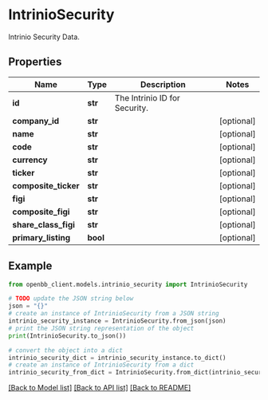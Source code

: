 # IntrinioSecurity

Intrinio Security Data.

## Properties

Name | Type | Description | Notes
------------ | ------------- | ------------- | -------------
**id** | **str** | The Intrinio ID for Security. | 
**company_id** | **str** |  | [optional] 
**name** | **str** |  | [optional] 
**code** | **str** |  | [optional] 
**currency** | **str** |  | [optional] 
**ticker** | **str** |  | [optional] 
**composite_ticker** | **str** |  | [optional] 
**figi** | **str** |  | [optional] 
**composite_figi** | **str** |  | [optional] 
**share_class_figi** | **str** |  | [optional] 
**primary_listing** | **bool** |  | [optional] 

## Example

```python
from openbb_client.models.intrinio_security import IntrinioSecurity

# TODO update the JSON string below
json = "{}"
# create an instance of IntrinioSecurity from a JSON string
intrinio_security_instance = IntrinioSecurity.from_json(json)
# print the JSON string representation of the object
print(IntrinioSecurity.to_json())

# convert the object into a dict
intrinio_security_dict = intrinio_security_instance.to_dict()
# create an instance of IntrinioSecurity from a dict
intrinio_security_from_dict = IntrinioSecurity.from_dict(intrinio_security_dict)
```
[[Back to Model list]](../README.md#documentation-for-models) [[Back to API list]](../README.md#documentation-for-api-endpoints) [[Back to README]](../README.md)


